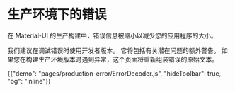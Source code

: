 # 生产环境下的错误

<p class="description">在 Material-UI 的生产构建中，错误信息被缩小以减少您的应用程序的大小。</p>

我们建议在调试错误时使用开发者版本。 它将包括有关潜在问题的额外警告。 如果您在构建生产环境版本时遇到异常，这个页面将重新组装错误的原始文本。

{{"demo": "pages/production-error/ErrorDecoder.js", "hideToolbar": true, "bg": "inline"}}
